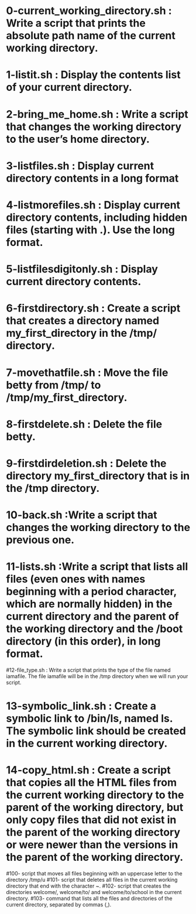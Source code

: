 # 0-current_working_directory.sh : Write a script that prints the absolute path name of the current working directory.
# 1-listit.sh : Display the contents list of your current directory.
# 2-bring_me_home.sh : Write a script that changes the working directory to the user’s home directory.
# 3-listfiles.sh : Display current directory contents in a long format
# 4-listmorefiles.sh : Display current directory contents, including hidden files (starting with .). Use the long format.
# 5-listfilesdigitonly.sh : Display current directory contents.
# 6-firstdirectory.sh : Create a script that creates a directory named my_first_directory in the /tmp/ directory.
# 7-movethatfile.sh : Move the file betty from /tmp/ to /tmp/my_first_directory.
# 8-firstdelete.sh : Delete the file betty.
# 9-firstdirdeletion.sh : Delete the directory my_first_directory that is in the /tmp directory.
# 10-back.sh  :Write a script that changes the working directory to the previous one.
# 11-lists.sh  :Write a script that lists all files (even ones with names beginning with a period character, which are normally hidden) in the current directory and the parent of the working directory and the /boot directory (in this order), in long format.
#12-file_type.sh : Write a script that prints the type of the file named iamafile. The file iamafile will be in the /tmp directory when we will run your script.
# 13-symbolic_link.sh : Create a symbolic link to /bin/ls, named __ls__. The symbolic link should be created in the current working directory.
# 14-copy_html.sh : Create a script that copies all the HTML files from the current working directory to the parent of the working directory, but only copy files that did not exist in the parent of the working directory or were newer than the versions in the parent of the working directory.
#100- script that moves all files beginning with an uppercase letter to the directory /tmp/u
#101- script that deletes all files in the current working directory that end with the character ~.
#102-  script that creates the directories welcome/, welcome/to/ and welcome/to/school in the current directory.
#103- command that lists all the files and directories of the current directory, separated by commas (,).

